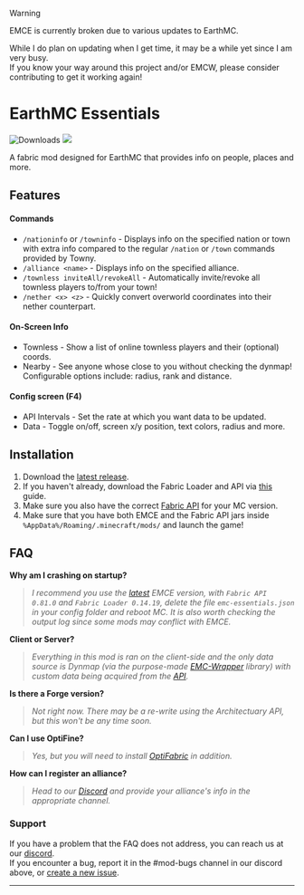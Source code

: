 > [!WARNING]
> EMCE is currently broken due to various updates to EarthMC.
> 
> While I do plan on updating when I get time, it may be a while yet since I am very busy.\
> If you know your way around this project and/or EMCW, please consider contributing to get it working again!

# EarthMC Essentials 
![Downloads](https://img.shields.io/github/downloads/EarthMC-Toolkit/EarthMCEssentials/total)
<a href="https://discord.gg/AVtgkcRgFs">
  <img src="https://img.shields.io/discord/966271635894190090?logo=discord"><a/>
             
A fabric mod designed for EarthMC that provides info on people, places and more.

## Features
#### Commands
  - `/nationinfo` or `/towninfo` - Displays info on the specified nation or town with extra info compared to the regular `/nation` or `/town` commands provided by Towny.
  - `/alliance <name>` - Displays info on the specified alliance.
  - `/townless inviteAll/revokeAll` - Automatically invite/revoke all townless players to/from your town!
  - `/nether <x> <z>` - Quickly convert overworld coordinates into their nether counterpart.
#### On-Screen Info
  - Townless - Show a list of online townless players and their (optional) coords.
  - Nearby - See anyone whose close to you without checking the dynmap! Configurable options include: radius, rank and distance.
#### Config screen (F4)
  - API Intervals - Set the rate at which you want data to be updated.
  - Data - Toggle on/off, screen x/y position, text colors, radius and more.

## Installation
1. Download the [latest release](https://github.com/EarthMC-Toolkit/EarthMCEssentials/releases/latest).
2. If you haven't already, download the Fabric Loader and API via [this](https://fabricmc.net/wiki/player:tutorials:install_mcl:windows) guide.
3. Make sure you also have the correct [Fabric API](https://www.curseforge.com/minecraft/mc-mods/fabric-api/files) for your MC version.
4. Make sure that you have both EMCE and the Fabric API jars inside `%AppData%/Roaming/.minecraft/mods/` and launch the game!
  
## FAQ
**Why am I crashing on startup?**
>*I recommend you use the [latest](https://github.com/EarthMC-Toolkit/EarthMCEssentials/releases/latest) EMCE version, with `Fabric API 0.81.0` and `Fabric Loader 0.14.19`, delete the file `emc-essentials.json` in your config folder and reboot MC. It is also worth checking the output log since some mods may conflict with EMCE.*

**Client or Server?**
> *Everything in this mod is ran on the client-side and the only data source is Dynmap (via 
the purpose-made [EMC-Wrapper](https://github.com/EarthMC-Toolkit/EarthMC-Wrapper) library) with custom data being acquired from the [API](https://emc-toolkit.vercel.app/api).*
  
**Is there a Forge version?**
>*Not right now. There may be a re-write using the Architectuary API, but this won't be any time soon.*

**Can I use OptiFine?**
>*Yes, but you will need to install [OptiFabric](https://www.curseforge.com/minecraft/mc-mods/optifabric/files) in addition.*

**How can I register an alliance?**
>*Head to our [Discord](https://discord.gg/AVtgkcRgFs) and provide your alliance's info in the appropriate channel.*

### Support
If you have a problem that the FAQ does not address, you can reach us at our [discord](https://discord.gg/AVtgkcRgFs).<br>
If you encounter a bug, report it in the #mod-bugs channel in our discord above, or [create a new issue](https://github.com/EarthMC-Toolkit/EarthMCEssentials/issues/new).
****